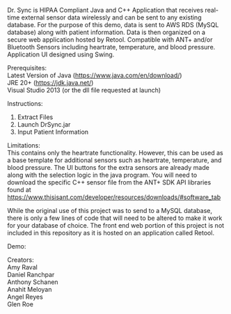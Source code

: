 Dr. Sync is HIPAA Compliant Java and C++ Application that receives real-time external sensor data wirelessly and can be sent to any existing database. For the purpose of this demo, data is sent to AWS RDS (MySQL database) along with patient information. Data is then organized on a secure web application hosted by Retool. Compatible with ANT+ and/or Bluetooth Sensors including heartrate, temperature, and blood pressure. Application UI designed using Swing.  

Prerequisites:  
Latest Version of Java (https://www.java.com/en/download/)  
JRE 20+ (https://jdk.java.net/)  
Visual Studio 2013 (or the dll file requested at launch)  

Instructions:  
1. Extract Files  
2. Launch DrSync.jar  
3. Input Patient Information  

Limitations:  
This contains only the heartrate functionality. However, this can be used as a base template for additional sensors such as heartrate, temperature, and blood pressure. The UI buttons for the extra sensors are already made along with the selection logic in the java program. You will need to download the specific C++ sensor file from the ANT+ SDK API libraries found at https://www.thisisant.com/developer/resources/downloads/#software_tab  
  
While the original use of this project was to send to a MySQL database, there is only a few lines of code that will need to be altered to make it work for your database of choice. The front end web portion of this project is not included in this repository as it is hosted on an application called Retool.

Demo:  


Creators:   
Amy Raval  
Daniel Ranchpar  
Anthony Schanen  
Anahit Meloyan  
Angel Reyes  
Glen Roe  

